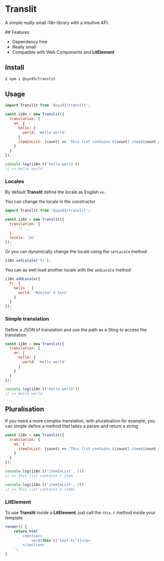 # Translit
A simple really small i18n library with a intuitive API.

## Features

* Dependency free
* Really small
* Compatible with Web Components and **LitElement**



## Install

```bash
$ npm i @syu93/translit
```



## Usage

```javascript
import Translit from '@syu93/translit';

const i18n = new Translit({
  translation: {
    en: {
      hello: {
        world: 'Hello world'
      },
      itemInList: (count) => `This list contains ${count} item${count > 1 ? 's' : ''}.`
    }
  } 
});

console.log(i18n.t('hello.world'))
// => Hello world
```



### Locales

By default **Translit** define the locale as English `en` .

You can change the locale in the constructor

```javascript
import Translit from '@syu93/translit';

const i18n = new Translit({
  translation: {
      // ...
  },
  locale: 'en'
});
```

Or you can dynamically change the locale using the `setLocale` method

```javascript
i18n.setLocale('fr');
```

You can as well load another locale with the `addLocale` method

```javascript
i18n.addLocale({
  fr: {
    hello : {
      world: 'Bonjour à tous'
    }
  }
});
```



### Simple translation

Define a JSON of translation and use the path as a Sting to access the translation

```javascript
const i18n = new Translit({
  translation: {
    en: {
      hello: {
        world: 'Hello world'
      }
    }
  } 
});

console.log(i18n.t('hello.world'))
// => Hello world
```



## Pluralisation

If you need a more complex translation, with pluralisation for example, you can simple define a method that takes a param and return a string

```javascript
const i18n = new Translit({
  translation: {
    en: {
      itemInList: (count) => `This list contains ${count} item${count > 1 ? 's' : ''}.`
    }
  } 
});

console.log(i18n.t('itemInList', 1))
// => This list contains 1 item

console.log(i18n.t('itemInList', 2))
// => This list contains 2 items
```



### LitElement

To use **Translit** inside a **LitElement**, just call the `this.t` method inside your template

```javascript
render() {
	return html`
        <section>
            <p>${this.t('text.hi')}</p>
        </section>
	`;
}
```

